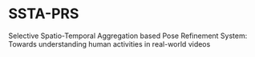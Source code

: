 # SSTA-PRS
Selective Spatio-Temporal Aggregation based Pose Refinement System: Towards understanding human activities in real-world videos
